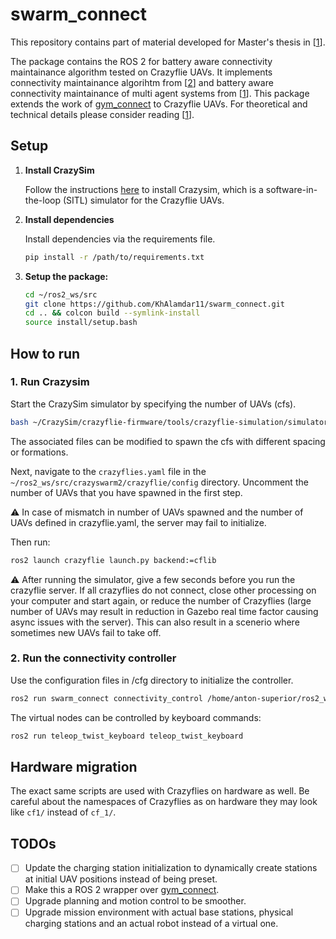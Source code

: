 # swarm_connect

This repository contains part of material developed for Master's thesis in [<a href="#ref1">1</a>].

The package contains the ROS 2 for battery aware connectivity maintainance algorithm tested on Crazyflie UAVs. It implements connectivity maintainance algorihtm from [<a href="#ref2">2</a>] and battery aware connectivity maintainance of multi agent systems from [<a href="#ref2">1</a>]. This package extends the work of [gym_connect](https://github.com/KhAlamdar11/gym-connect) to Crazyflie UAVs. For theoretical and technical details please consider reading [<a href="#ref2">1</a>].

## Setup

1. **Install CrazySim**

    Follow the instructions [here](https://github.com/gtfactslab/CrazySim) to install Crazysim, which is a software-in-the-loop (SITL) simulator for the Crazyflie UAVs.

2. **Install dependencies**

    Install dependencies via the requirements file.

    ```bash
    pip install -r /path/to/requirements.txt
    ```


3. **Setup the package:**

    ```bash
    cd ~/ros2_ws/src
    git clone https://github.com/KhAlamdar11/swarm_connect.git
    cd .. && colcon build --symlink-install
    source install/setup.bash
    ```

## How to run

### 1. Run Crazysim

Start the CrazySim simulator by specifying the number of UAVs (cfs).

```bash
bash ~/CrazySim/crazyflie-firmware/tools/crazyflie-simulation/simulator_files/gazebo/launch/sitl_multiagent_square.sh -n 7 -m crazyflie
```

The associated files can be modified to spawn the cfs with different spacing or formations.

Next, navigate to the ```crazyflies.yaml``` file in the ```~/ros2_ws/src/crazyswarm2/crazyflie/config``` directory. Uncomment the number of UAVs that you have spawned in the first step.

⚠️ In case of mismatch in number of UAVs spawned and the number of UAVs defined in crazyflie.yaml, the server may fail to initialize.

Then run:

```bash
ros2 launch crazyflie launch.py backend:=cflib
```

⚠️ After running the simulator, give a few seconds before you run the crazyflie server. If all crazyflies do not connect, close other processing on your computer and start again, or reduce the number of Crazyflies (large number of UAVs may result in reduction in Gazebo real time factor causing async issues with the server). This can also result in a scenerio where sometimes new UAVs fail to take off.

### 2. Run the connectivity controller

Use the configuration files in /cfg directory to initialize the controller.

```bash
ros2 run swarm_connect connectivity_control /home/anton-superior/ros2_ws/src/swarm_connect/cfg/cfg1_battery.cfg
```

The virtual nodes can be controlled by keyboard commands:

```bash
ros2 run teleop_twist_keyboard teleop_twist_keyboard
```

## Hardware migration

The exact same scripts are used with Crazyflies on hardware as well. Be careful about the namespaces of Crazyflies as on hardware they may look like ```cf1/``` instead of ```cf_1/```.

## TODOs
- [ ] Update the charging station initialization to dynamically create stations at initial UAV positions instead of being preset. 
- [ ] Make this a ROS 2 wrapper over [gym_connect](https://github.com/KhAlamdar11/gym-connect).
- [ ] Upgrade planning and motion control to be smoother.
- [ ] Upgrade mission environment with actual base stations, physical charging stations and an actual robot instead of a virtual one.